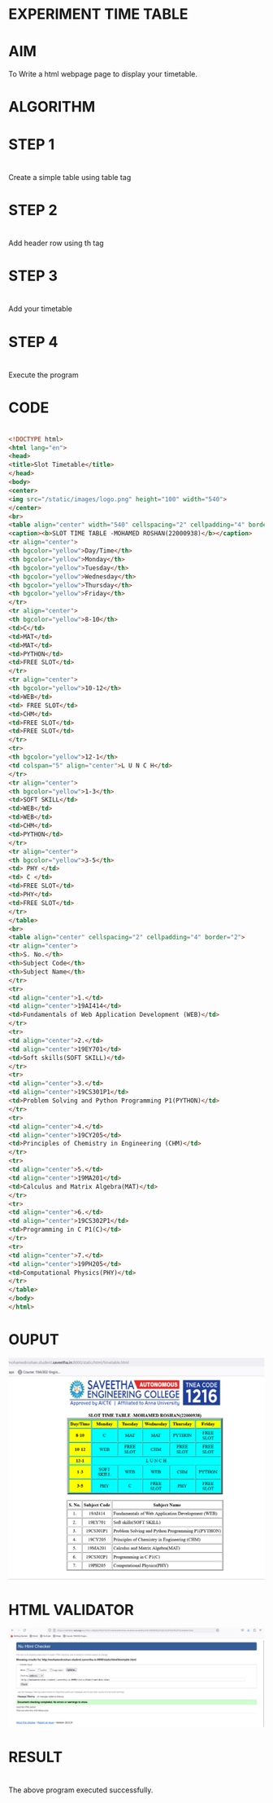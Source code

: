 #  

#

# 

# EXPERIMENT TIME TABLE

# 

# AIM

To Write a html webpage page to display your timetable.

# ALGORITHM
# 
# STEP 1
#
Create a simple table using table tag
#
# STEP 2
#
 Add header row using th tag
#
# STEP 3
#
 Add your timetable
 #
# STEP 4
#
 Execute the program
#
# CODE

```html

<!DOCTYPE html>
<html lang="en">
<head>
<title>Slot Timetable</title>
</head>
<body>
<center>
<img src="/static/images/logo.png" height="100" width="540">
</center>
<br>
<table align="center" width="540" cellspacing="2" cellpadding="4" border="5" bgcolor="cyan">
<caption><b>SLOT TIME TABLE -MOHAMED ROSHAN(22000938)</b></caption>
<tr align="center">
<th bgcolor="yellow">Day/Time</th>
<th bgcolor="yellow">Monday</th>
<th bgcolor="yellow">Tuesday</th>
<th bgcolor="yellow">Wednesday</th>
<th bgcolor="yellow">Thursday</th>
<th bgcolor="yellow">Friday</th>
</tr>
<tr align="center">
<th bgcolor="yellow">8-10</th>
<td>C</td>
<td>MAT</td>
<td>MAT</td>
<td>PYTHON</td>
<td>FREE SLOT</td>
</tr>
<tr align="center">
<th bgcolor="yellow">10-12</th>
<td>WEB</td>
<td> FREE SLOT</td>
<td>CHM</td>
<td>FREE SLOT</td>
<td>FREE SLOT</td>
</tr>
<tr>
<th bgcolor="yellow">12-1</th>
<td colspan="5" align="center">L U N C H</td>
</tr>
<tr align="center">
<th bgcolor="yellow">1-3</th>
<td>SOFT SKILL</td>
<td>WEB</td>
<td>WEB</td>
<td>CHM</td>
<td>PYTHON</td>
</tr>
<tr align="center">
<th bgcolor="yellow">3-5</th>
<td> PHY </td>
<td> C </td>
<td>FREE SLOT</td>
<td>PHY</td>
<td>FREE SLOT</td>
</tr>
</table>
<br>
<table align="center" cellspacing="2" cellpadding="4" border="2">
<tr align="center">
<th>S. No.</th>
<th>Subject Code</th>
<th>Subject Name</th>
</tr>
<tr>
<td align="center">1.</td>
<td align="center">19AI414</td>
<td>Fundamentals of Web Application Development (WEB)</td>
</tr>
<tr>
<td align="center">2.</td>
<td align="center">19EY701</td>
<td>Soft skills(SOFT SKILL)</td>
</tr>
<tr>
<td align="center">3.</td>
<td align="center">19CS301P1</td>
<td>Problem Solving and Python Programming P1(PYTHON)</td>
</tr>
<tr>
<td align="center">4.</td>
<td align="center">19CY205</td>
<td>Principles of Chemistry in Engineering (CHM)</td>
</tr>
<tr>
<td align="center">5.</td>
<td align="center">19MA201</td>
<td>Calculus and Matrix Algebra(MAT)</td>
</tr>
<tr>
<td align="center">6.</td>
<td align="center">19CS302P1</td>
<td>Programming in C P1(C)</td>
</tr>
<tr>
<td align="center">7.</td>
<td align="center">19PH205</td>
<td>Computational Physics(PHY)</td>
</tr>
</table>
</body>
</html>
```
# OUPUT
![OUTPUT](./out3.png)
# HTML VALIDATOR
![OUTPUT](./valout3.png)
# RESULT 
#
 The above program executed successfully.
